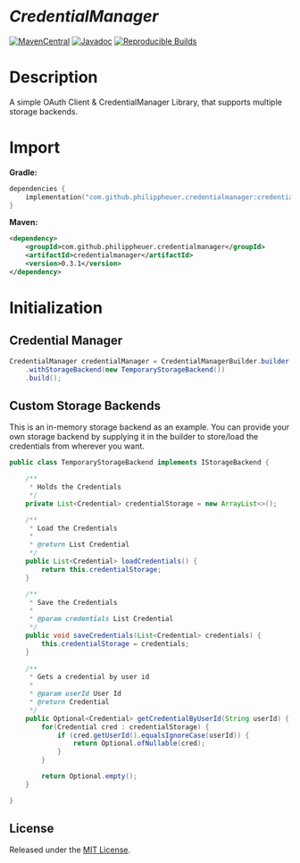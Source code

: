 # *CredentialManager*

[![MavenCentral](https://img.shields.io/maven-central/v/com.github.philippheuer.credentialmanager/credentialmanager?label=latest)](https://search.maven.org/artifact/com.github.philippheuer.credentialmanager/credentialmanager)
[![Javadoc](https://javadoc.io/badge2/com.github.philippheuer.credentialmanager/credentialmanager/javadoc.svg?label=javadoc)](https://javadoc.io/doc/com.github.philippheuer.credentialmanager/credentialmanager)
[![Reproducible Builds](https://img.shields.io/endpoint?url=https://raw.githubusercontent.com/jvm-repo-rebuild/reproducible-central/master/content/com/github/philippheuer/credentialmanager/badge.json)](https://github.com/jvm-repo-rebuild/reproducible-central/blob/master/content/com/github/philippheuer/credentialmanager/README.md)

# Description

A simple OAuth Client & CredentialManager Library, that supports multiple storage backends.

# Import

**Gradle:**

```kotlin
dependencies {
    implementation("com.github.philippheuer.credentialmanager:credentialmanager:0.3.1")
}
```

**Maven:**

```xml
<dependency>
    <groupId>com.github.philippheuer.credentialmanager</groupId>
    <artifactId>credentialmanager</artifactId>
    <version>0.3.1</version>
</dependency>
```

# Initialization

## Credential Manager

```java
CredentialManager credentialManager = CredentialManagerBuilder.builder()
    .withStorageBackend(new TemporaryStorageBackend())
    .build();
```

## Custom Storage Backends

This is an in-memory storage backend as an example. You can provide your own storage backend by supplying it in the builder to store/load the credentials from wherever you want.

```java
public class TemporaryStorageBackend implements IStorageBackend {

    /**
     * Holds the Credentials
     */
    private List<Credential> credentialStorage = new ArrayList<>();

    /**
     * Load the Credentials
     *
     * @return List Credential
     */
    public List<Credential> loadCredentials() {
        return this.credentialStorage;
    }

    /**
     * Save the Credentials
     *
     * @param credentials List Credential
     */
    public void saveCredentials(List<Credential> credentials) {
        this.credentialStorage = credentials;
    }
    
    /**
     * Gets a credential by user id
     *
     * @param userId User Id
     * @return Credential
     */
    public Optional<Credential> getCredentialByUserId(String userId) {
        for(Credential cred : credentialStorage) {
            if (cred.getUserId().equalsIgnoreCase(userId)) {
                return Optional.ofNullable(cred);
            }
        }

        return Optional.empty();
    }

}
```

## License

Released under the [MIT License](./LICENSE).
